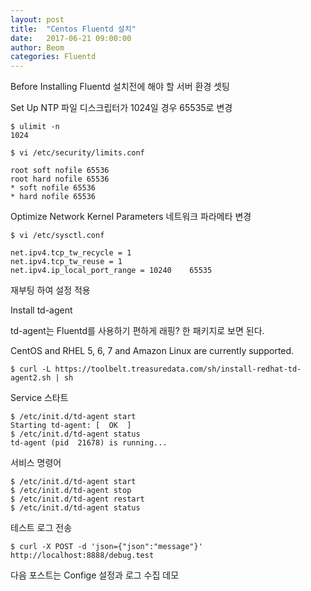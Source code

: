 ```yaml
---
layout: post
title:  "Centos Fluentd 설치"
date:   2017-06-21 09:00:00
author: Beom
categories: Fluentd
---
```


Before Installing Fluentd
설치전에 해야 할 서버 환경 셋팅

Set Up NTP
파일 디스크립터가 1024일 경우 65535로 변경
```
$ ulimit -n
1024
```
```
$ vi /etc/security/limits.conf

root soft nofile 65536
root hard nofile 65536
* soft nofile 65536
* hard nofile 65536

```
Optimize Network Kernel Parameters
네트워크 파라메타 변경
```
$ vi /etc/sysctl.conf

net.ipv4.tcp_tw_recycle = 1
net.ipv4.tcp_tw_reuse = 1
net.ipv4.ip_local_port_range = 10240    65535
```

재부팅 하여 설정 적용

Install td-agent

td-agent는 Fluentd를 사용하기 편하게 래핑? 한 패키지로 보면 된다.

CentOS and RHEL 5, 6, 7 and Amazon Linux are currently supported.

```
$ curl -L https://toolbelt.treasuredata.com/sh/install-redhat-td-agent2.sh | sh
```

Service 스타트
```
$ /etc/init.d/td-agent start 
Starting td-agent: [  OK  ]
$ /etc/init.d/td-agent status
td-agent (pid  21678) is running...
```

서비스 명령어
```
$ /etc/init.d/td-agent start
$ /etc/init.d/td-agent stop
$ /etc/init.d/td-agent restart
$ /etc/init.d/td-agent status
```

테스트 로그 전송
```
$ curl -X POST -d 'json={"json":"message"}' http://localhost:8888/debug.test
```

다음 포스트는 Confige 설정과 로그 수집 데모